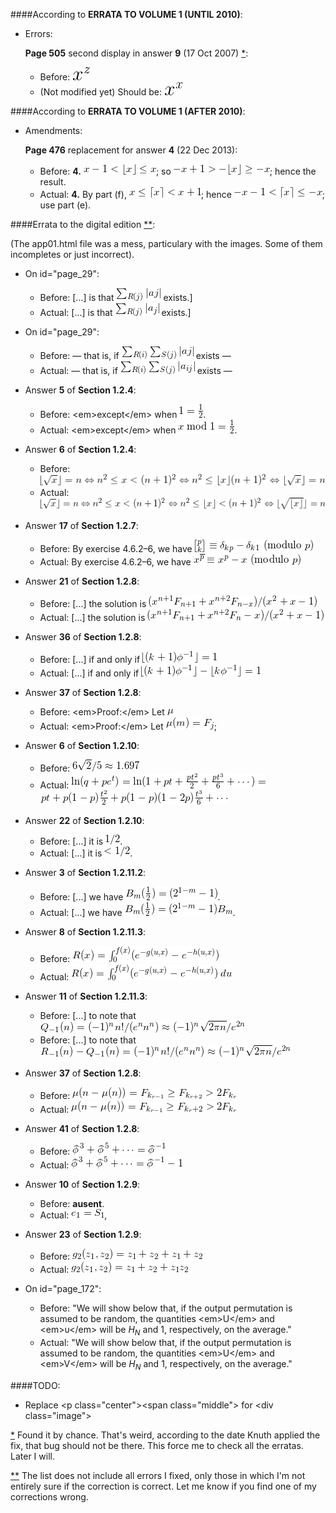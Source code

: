 ####According to **ERRATA TO VOLUME 1 (UNTIL 2010)**:

  - Errors:

    <a id="err1"></a>**Page 505** second display in answer **9** (17 Oct 2007) [*](#note1):

    - Before: ![Alt x^{z}](./imgs/1.gif)
    - (Not modified yet) Should be: ![Alt x^{x}](./imgs/2.gif)

####According to **ERRATA TO VOLUME 1 (AFTER 2010)**:

  - Amendments:

    **Page 476** replacement for answer **4** (22 Dec 2013):

    - Before: **4.** ![Alt x-1<\lfloor{x}\rfloor\le x](./imgs/3.gif); so ![Alt -x+1>-\lfloor{x}\rfloor\ge-x](./imgs/4.gif); hence the result.
    - Actual: **4.** By part (f), ![Alt x\le\lceil{x}\rceil<x+1](./imgs/5.gif); hence ![Alt -x-1<\lceil{x}\rceil\le-x](./imgs/6.gif); use part (e).

####<a id="title"></a>Errata to the digital edition [**](#note2):

(The app01.html file was a mess, particulary with the images. Some of them incompletes or just incorrect).

  - On id="page\_29":

    - Before: \[...\] is that ![Alt \sum_{R(j)}|aj|](./imgs/7.gif) exists.\]
    - Actual: \[...\] is that ![Alt \sum_{R(j)}|a_{j}|](./imgs/8.gif) exists.\]

  - On id="page\_29":

    - Before: — that is, if ![Alt \sum_{R(i)}\sum_{S(j)}|aj|](./imgs/9.gif) exists —
    - Actual: — that is, if ![Alt \sum_{R(i)}\sum_{S(j)}|a_{ij}|](./imgs/10.gif) exists —

  - Answer **5** of **Section 1.2.4**:

    - Before: &lt;em&gt;except&lt;/em&gt; when ![Alt 1=\frac12](./imgs/11.gif).
    - Actual: &lt;em&gt;except&lt;/em&gt; when ![Alt x\bmod1=\frac12](./imgs/12.gif).

  - Answer **6** of **Section 1.2.4**:

    - Before: ![Alt \lfloor\sqrt{x}\rfloor=n\Leftrightarrow n^{2}\le x<(n+1)^{2}\Leftrightarrow n^{2}\le\lfloor{x}\rfloor\lt(n+1)^{2}\Leftrightarrow \lfloor\sqrt{x}\rfloor=n](./imgs/13.gif)
    - Actual: ![Alt \lfloor\sqrt{x}\rfloor=n\Leftrightarrow n^{2}\le x<(n+1)^{2}\Leftrightarrow n^{2}\le\lfloor{x}\rfloor<(n+1)^{2}\Leftrightarrow\lfloor\sqrt{\lfloor{x}\rfloor}\rfloor=n](./imgs/14.gif)

  - Answer **17** of **Section 1.2.7**:

    - Before: By exercise 4.6.2–6, we have ![Alt {p\brack k}\equiv\delta_{kp}-\delta_{k1}\text{ (modulo }p)](./imgs/15.gif)
    - Actual: By exercise 4.6.2–6, we have ![Alt x^{\overline p}\equiv x^{p}-x\text{ (modulo }p)](./imgs/16.gif)

  - Answer **21** of **Section 1.2.8**:

    - Before: \[...\] the solution is ![Alt (x^{n+1}F_{n+1}+x^{n+2}F_{n-x})/(x^{2}+x-1)](./imgs/17.gif)
    - Actual: \[...\] the solution is ![Alt (x^{n+1}F_{n+1}+x^{n+2}F_{n}-x)/(x^{2}+x-1)](./imgs/18.gif)

  - Answer **36** of **Section 1.2.8**:

    - Before: \[...\] if and only if ![Alt \lfloor(k+1)\phi^{-1}\rfloor=1](./imgs/19.gif)
    - Actual: \[...\] if and only if ![Alt \lfloor(k+1)\phi^{-1}\rfloor-\lfloor k\phi^{-1}\rfloor=1](./imgs/20.gif)

  - Answer **37** of **Section 1.2.8**:

    - Before: &lt;em&gt;Proof:&lt;/em&gt; Let ![Alt \mu](./imgs/21.gif)
    - Actual: &lt;em&gt;Proof:&lt;/em&gt; Let ![Alt \mu(m)=F_j](./imgs/22.gif);

  - Answer **6** of **Section 1.2.10**:

    - Before: ![Alt 6\sqrt{2}/5\approx 1.697](./imgs/23.gif)
    - Actual: ![Alt \ln(q+pe^{t})=\ln(1+pt+\frac{pt^{2}}{2}+\frac{pt^{3}}{6}+\cdots)=](./imgs/24.gif) ![Alt pt+p(1-p)\frac{t^{2}}{2}+p(1-p)(1-2p)\frac{t^{3}}{6}+\cdots](./imgs/24-2.gif)

  - Answer **22** of **Section 1.2.10**:

    - Before: \[...\] it is ![Alt 1/2](./imgs/25.gif).
    - Actual: \[...\] it is ![Alt <1/2](./imgs/26.gif).

  - Answer **3** of **Section 1.2.11.2**:

    - Before: \[...\] we have ![Alt B_{m}(\frac12)=(2^{1-m}-1)](./imgs/27.gif).
    - Actual: \[...\] we have ![Alt B_{m}(\frac12)=(2^{1-m}-1)B_{m}](./imgs/28.gif).

  - Answer **8** of **Section 1.2.11.3**:

    - Before: ![Alt R(x)=\int_{0}^{f(x)}(e^{-g(u,x)}-e^{-h(u,x)})](./imgs/29.gif)
    - Actual: ![Alt R(x)=\int_{0}^{f(x)}(e^{-g(u,x)}-e^{-h(u,x)})\,du](./imgs/30.gif)

  - Answer **11** of **Section 1.2.11.3**:

    - Before: \[...\] to note that ![Alt Q_{-1}(n)=(-1)^{n}n!/(e^{n}n^{n})\approx(-1)^{n}\sqrt{2\pi n}/e^{2n}](./imgs/31.gif)
    - Before: \[...\] to note that ![Alt R_{-1}(n)-Q_{-1}(n)=(-1)^{n}n!/(e^{n}n^{n})\approx(-1)^{n}\sqrt{2\pi n}/e^{2n}](./imgs/32.gif)

  - Answer **37** of **Section 1.2.8**:

    - Before: ![Alt \mu(n-\mu(n))=F_{k_{r-1}}\ge F_{k_{r+2}}>2F_{k_{r}}](./imgs/33.gif)
    - Actual: ![Alt \mu(n-\mu(n))=F_{k_{r-1}}\ge F_{k_{r}+2}>2F_{k_{r}}](./imgs/34.gif)

  - Answer **41** of **Section 1.2.8**:

    - Before: ![Alt {\skew{4}\widehat{\smash{\phi}\vphantom{a}}}^{\,3}+{\skew{4}\widehat{\smash{\phi}\vphantom{a}}}^{\,5}+\cdots={\skew{4}\widehat{\smash{\phi}\vphantom{a}}}^{\,-1}](./imgs/35.gif)
    - Actual: ![Alt {\skew{4} \widehat{\smash{\phi}\vphantom{a}}}^{\,3}+{\skew{4}\widehat{\smash{\phi}\vphantom{a}}}^{\,5}+\cdots={\skew{4}\widehat{\smash{\phi}\vphantom{a}}}^{\,-1}-1](./imgs/36.gif)

  - Answer **10** of **Section 1.2.9**:

    - Before: **ausent**.
    - Actual: ![Alt e_{1}=S_{1}](./imgs/37.gif),

  - Answer **23** of **Section 1.2.9**:

    - Before: ![Alt g_{2}(z_{1},z_{2})=z_{1}+z_{2}+z_{1}+z_{2}](./imgs/38.gif)
    - Actual: ![Alt g_{2}(z_{1},z_{2})=z_{1}+z_{2}+z_{1}z_{2}](./imgs/39.gif)

  - On id="page\_172":

    - Before: "We will show below that, if the output permutation is assumed to be random, the quantities &lt;em&gt;U&lt;/em&gt; and &lt;em&gt;υ&lt;/em&gt; will be $H_{N}$ and 1, respectively, on the average."
    - Actual: "We will show below that, if the output permutation is assumed to be random, the quantities &lt;em&gt;U&lt;/em&gt; and &lt;em&gt;V&lt;/em&gt; will be $H_{N}$ and 1, respectively, on the average."

####TODO:

  - Replace &lt;p class="center"&gt;&lt;span class="middle"&gt; for &lt;div class="image"&gt;


<a id="note1"></a>[*](#err1) Found it by chance. That's weird, according to the date Knuth applied the fix, that bug should not be there.
This force me to check all the erratas. Later I will.

<a id="note2"></a>[**](#title) The list does not include all errors I fixed, only those in which I'm not entirely sure if the correction is correct. Let me know if you find one of my corrections wrong.
